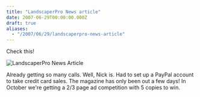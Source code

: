```yaml
---
title: "LandscaperPro News article"
date: 2007-06-29T00:00:00.000Z
draft: true
aliases:
  - "/2007/06/29/landscaperpro-news-article"
---
```

Check this!

![LandscaperPro News Article](/images/27062007465.jpg)

Already getting so many calls. Well, Nick is. Had to set up a PayPal account to take credit card sales. The magazine has only been out a few days! In October we're getting a 2/3 page ad competition with 5 copies to win.
